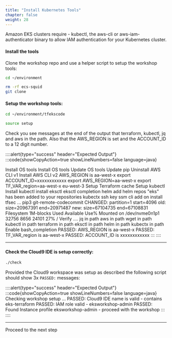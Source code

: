 ```yaml
---
title: "Install Kubernetes Tools"
chapter: false
weight: 28
---
```


Amazon EKS clusters require - kubectl, the aws-cli or aws-iam-authenticator
binary to allow IAM authentication for your Kubernetes cluster.



#### Install the tools

Clone the workshop repo and use a helper script to setup the workshop tools: 

```bash
cd ~/environment
```

```bash
rm -rf ecs-squid
git clone 
```

#### Setup the workshop tools:

```bash
cd ~/environment/tfekscode
```

```bash
source setup
```

Check you see messages at the end of the output that terraform, kubectl, jq and aws in the path. Also that the AWS_REGION is set and the ACCOUNT_ID to a 12 digit number.


::::alert{type="success" header="Expected Output"}
:::code{showCopyAction=true showLineNumbers=false language=java}

Install OS tools
Install OS tools
Update OS tools
Update pip
Uninstall AWS CLI v1
Install AWS CLI v2
AWS_REGION is aa-west-x
export ACCOUNT_ID=xxxxxxxxxxxx
export AWS_REGION=aa-west-x
export TF_VAR_region=aa-west-x
eu-west-3
Setup Terraform cache
Setup kubectl
Install kubectl
install eksctl
eksctl completion
helm
add helm repos
"eks" has been added to your repositories
kubectx
ssh key
ssm cli add on
install tfsec ...
pip3
git-remote-codecommit
CHANGED: partition=1 start=4096 old: size=20967391 end=20971487 new: size=67104735 end=67108831
Filesystem     1M-blocks  Used Available Use% Mounted on
/dev/nvme0n1p1     32756  8656     24101  27% /
Verify ....
jq in path
aws in path
wget in path
kubectl in path
terraform in path
eksctl in path
helm in path
kubectx in path
Enable bash_completion
PASSED: AWS_REGION is aa-west-x
PASSED: TF_VAR_region is aa-west-x
PASSED: ACCOUNT_ID is xxxxxxxxxxxx
:::
::::


---

#### Check the Cloud9 IDE is setup correctly:

```bash
./check
```

Provided the Cloud9 workspace was setup as described the following script should show 3x `PASSED:` messages:

::::alert{type="success" header="Expected Output"}
:::code{showCopyAction=true showLineNumbers=false language=java}
Checking workshop setup ...
PASSED: Cloud9 IDE name is valid - contains eks-terraform
PASSED: IAM role valid - eksworkshop-admin
PASSED: Found Instance profile eksworkshop-admin - proceed with the workshop
:::
::::

----

Proceed to the next step

